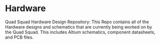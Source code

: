 # Hardware
Quad Squad Hardware Design Repository:
This Repo contains all of the Hardware designs and schematics that are currently being worked on by the Quad Squad. This includes Altium schematics, component datasheets, and PCB files.
